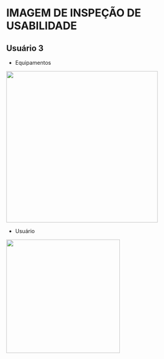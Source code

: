 # IMAGEM DE INSPEÇÃO DE USABILIDADE

## Usuário 3

- Equipamentos
<img src = "https://github.com/user-attachments/assets/df49b21c-5697-4999-86e8-5505c1ac7f87" width = 400/>

- Usuário
<img src = "https://github.com/user-attachments/assets/4f2a862a-39c1-426b-bb5c-c1a9e3d72748" width = 300/>
